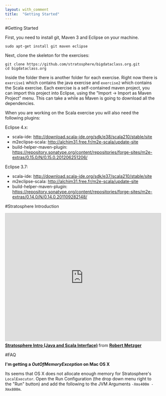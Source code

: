 ```yaml
--- 
layout: with_comment 
title:  "Getting Started"
---
```


#Getting Started

First, you need to install git, Maven 3 and Eclipse on your machine.

```
sudo apt-get install git maven eclipse
```

Next, clone the skeleton for the exercises:

```
git clone https://github.com/stratosphere/bigdataclass.org.git
cd bigdataclass.org
```

Inside the folder there is another folder for each exercise. Right now
there is `exercise1` which contains the java exercise and `exercise2` which
contains the Scala exercise. Each exercise is a self-contained maven
project, you can import this project into Eclipse,
using the "Import -> Import as Maven Project" menu.
This can take a while as Maven is going to download all the dependencies.

When you are working on the Scala exercise you will also need the following
plugins:

Eclipse 4.x:

  * scala-ide: http://download.scala-ide.org/sdk/e38/scala210/stable/site
  * m2eclipse-scala: http://alchim31.free.fr/m2e-scala/update-site
  * build-helper-maven-plugin: https://repository.sonatype.org/content/repositories/forge-sites/m2e-extras/0.15.0/N/0.15.0.201206251206/

Eclipse 3.7:

  * scala-ide: http://download.scala-ide.org/sdk/e37/scala210/stable/site
  * m2eclipse-scala: http://alchim31.free.fr/m2e-scala/update-site
  * build-helper-maven-plugin: https://repository.sonatype.org/content/repositories/forge-sites/m2e-extras/0.14.0/N/0.14.0.201109282148/


#Stratosphere Introduction

<iframe src="http://www.slideshare.net/slideshow/embed_code/28037740" width="512" height="421" frameborder="0" marginwidth="0" marginheight="0" scrolling="no" style="border:1px solid #CCC;border-width:1px 1px 0;margin-bottom:5px" allowfullscreen> </iframe> <div style="margin-bottom:5px"> <strong> <a href="https://www.slideshare.net/robertmetzger1/stratosphere-intro" title="Stratosphere Intro (Java and Scala Interface)" target="_blank">Stratosphere Intro (Java and Scala Interface)</a> </strong> from <strong><a href="http://www.slideshare.net/robertmetzger1" target="_blank">Robert Metzger</a></strong> </div>

#FAQ

**I'm getting a *OutOfMemoryException* on Mac OS X**

Its seems that OS X does not allocate enough memory for Stratosphere's `LocalExecutor`.
Open the Run Configuration (the drop down menu right to the "Run" button) and add the following to the JVM Arguments `-Xms400m -Xmx800m`.





